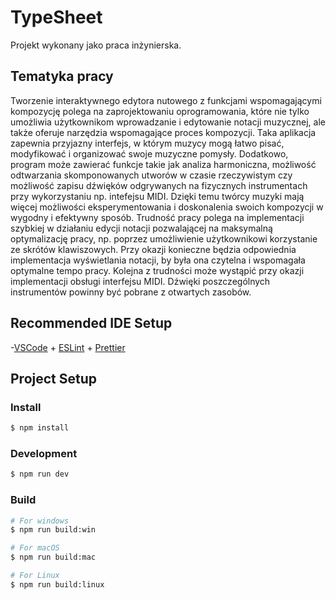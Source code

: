 # TypeSheet

Projekt wykonany jako praca inżynierska.

## Tematyka pracy

Tworzenie interaktywnego edytora nutowego z funkcjami wspomagającymi kompozycję polega na zaprojektowaniu oprogramowania, które nie tylko umożliwia użytkownikom wprowadzanie i edytowanie notacji muzycznej, ale także oferuje narzędzia wspomagające proces kompozycji. Taka aplikacja zapewnia przyjazny interfejs, w którym muzycy mogą łatwo pisać, modyfikować i organizować swoje muzyczne pomysły. Dodatkowo, program może zawierać funkcje takie jak analiza harmoniczna, możliwość odtwarzania skomponowanych utworów w czasie rzeczywistym czy możliwość zapisu dźwięków odgrywanych na fizycznych instrumentach przy wykorzystaniu np. intefejsu MIDI. Dzięki temu twórcy muzyki mają więcej możliwości eksperymentowania i doskonalenia swoich kompozycji w wygodny i efektywny sposób.
Trudność pracy polega na implementacji szybkiej w działaniu edycji notacji pozwalającej na maksymalną optymalizację pracy, np. poprzez umożliwienie użytkownikowi korzystanie ze skrótów klawiszowych. Przy okazji konieczne będzia odpowiednia implementacja wyświetlania notacji, by była ona czytelna i wspomagała optymalne tempo pracy. Kolejna z trudności może wystąpić przy okazji implementacji obsługi interfejsu MIDI. Dźwięki poszczególnych instrumentów powinny być pobrane z otwartych zasobów.

## Recommended IDE Setup

-[VSCode](https://code.visualstudio.com/) + [ESLint](https://marketplace.visualstudio.com/items?itemName=dbaeumer.vscode-eslint) + [Prettier](https://marketplace.visualstudio.com/items?itemName=esbenp.prettier-vscode)

## Project Setup

### Install

```bash
$ npm install
```

### Development

```bash
$ npm run dev
```

### Build

```bash
# For windows
$ npm run build:win

# For macOS
$ npm run build:mac

# For Linux
$ npm run build:linux
```

